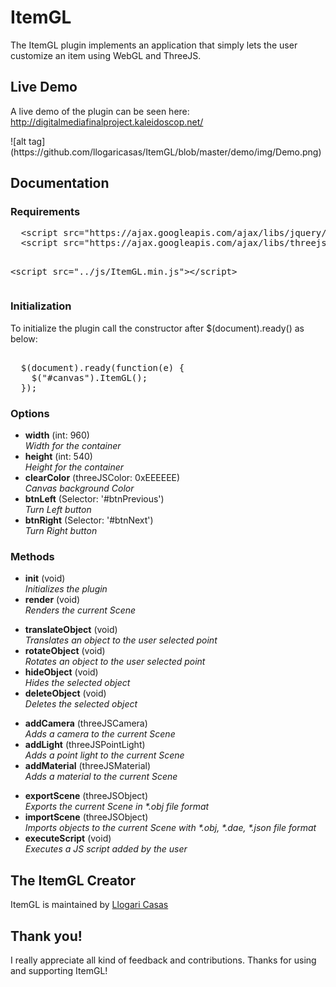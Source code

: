 # ItemGL

<p>The ItemGL plugin implements an application that simply lets the user customize an item using WebGL and ThreeJS.</p>
<h2>Live Demo</h2>
<p>A live demo of the plugin can be seen here: <a href="http://digitalmediafinalproject.kaleidoscop.net/" target="_blank">http://digitalmediafinalproject.kaleidoscop.net/</a></p>
![alt tag](https://github.com/llogaricasas/ItemGL/blob/master/demo/img/Demo.png)
<h2>Documentation</h2>
<h3>Requirements</h3>
<pre>
  &lt;script src="https://ajax.googleapis.com/ajax/libs/jquery/1.11.2/jquery.min.js"&gt;&lt;/script&gt;
  &lt;script src="https://ajax.googleapis.com/ajax/libs/threejs/r69/three.min.js"&gt;&lt;/script&gt;
  
  &lt;script src="../js/ItemGL.min.js"&gt;&lt;/script&gt;
</pre>
<h3>Initialization</h3>
<p>To initialize the plugin call the constructor after $(document).ready() as below:</p>
<pre>  
  $(document).ready(function(e) {
	$("#canvas").ItemGL();
  });
</pre>
<h3>Options</h3>
<ul>
	<li><b>width</b> (int: 960)<br /><i>Width for the container</i></li>
	<li><b>height</b> (int: 540)<br /><i>Height for the container</i></li>
	<li><b>clearColor</b> (threeJSColor: 0xEEEEEE)<br /><i>Canvas background Color</i></li>
	<li><b>btnLeft</b> (Selector: '#btnPrevious')<br /><i>Turn Left button</i></li>
	<li><b>btnRight</b> (Selector: '#btnNext')<br /><i>Turn Right button</i></li>
</ul>
<h3>Methods</h3>
<ul>
	<li><b>init</b> (void)<br /><i>Initializes the plugin</i></li>
	<li><b>render</b> (void)<br /><i>Renders the current Scene</i></li>
</ul>
<ul>
	<li><b>translateObject</b> (void)<br /><i>Translates an object to the user selected point</i></li>
	<li><b>rotateObject</b> (void)<br /><i>Rotates an object to the user selected point</i></li>
	<li><b>hideObject</b> (void)<br /><i>Hides the selected object</i></li>
	<li><b>deleteObject</b> (void)<br /><i>Deletes the selected object</i></li>
</ul>
<ul>
	<li><b>addCamera</b> (threeJSCamera)<br /><i>Adds a camera to the current Scene</i></li>
	<li><b>addLight</b> (threeJSPointLight)<br /><i>Adds a point light to the current Scene</i></li>
	<li><b>addMaterial</b> (threeJSMaterial)<br /><i>Adds a material to the current Scene</i></li>
</ul>
<ul>
	<li><b>exportScene</b> (threeJSObject)<br /><i>Exports the current Scene in *.obj file format</i></li>
	<li><b>importScene</b> (threeJSObject)<br /><i>Imports objects to the current Scene with *.obj, *.dae, *.json file format</i></li>
	<li><b>executeScript</b> (void)<br /><i>Executes a JS script added by the user</i></li>
</ul>
<h2>The ItemGL Creator</h2>
<p>ItemGL is maintained by <a href="https://github.com/llogaricasas" target="_blank">Llogari Casas</a></p>
<h2>Thank you!</h2>
<p>I really appreciate all kind of feedback and contributions. Thanks for using and supporting ItemGL!</p>
